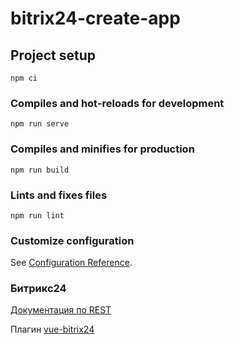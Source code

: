 # bitrix24-create-app

## Project setup
```
npm ci
```

### Compiles and hot-reloads for development
```
npm run serve
```

### Compiles and minifies for production
```
npm run build
```

### Lints and fixes files
```
npm run lint
```

### Customize configuration
See [Configuration Reference](https://cli.vuejs.org/config/).

### Битрикс24
[Документация по REST](https://dev.1c-bitrix.ru/rest_help/)

Плагин [vue-bitrix24](https://www.npmjs.com/package/vue-bitrix24)

